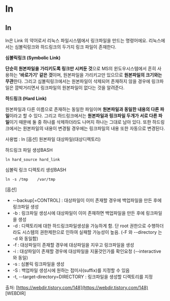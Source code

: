 # ln

##  ln 

ln은 Link 의 약어로서 리눅스 파일시스템에서 링크파일을 만드는 명령어에요. 리눅스에서는 심볼릭링크와 하드링크의 두가지 링크 파일이 존재한다.

**심볼릭링크 \(Symbolic Link\)**

**단순히 원본파일을 가리키도록 링크만 시켜둔 것**으로 MS의 윈도우시스템에서 흔히 사용하는 **'바로가기' 같은 것**이며, 원본파일을 가리키고만 있으므로 **원본파일의 크기와는 무관**한다. 그리고 심볼릭링크에서는 원본파일이 삭제되어 존재하지 않을 경우에 링크파일은 깜박거리면서 링크파일의 원본파일이 없다는 것을 알려준다.

**하드링크 \(Hard Link\)**

원본파일과 다른 이름으로 존재하는 동일한 파일이며 **원본파일과 동일한 내용의 다른 파일**이라고 할 수 있다. 그리고 하드링크에서는 **원본파일과 링크파일 두개가 서로 다른 파일**이기 때문에 둘 중 하나를 삭제하더라도 나머지 하나는 그대로 남아 있다. 또한 하드링크에서는 원본파일의 내용이 변경될 경우에는 링크파일의 내용 또한 자동으로 변경된다.

사용법 : ln \[옵션\] 원본파일 대상파일\(대상디렉토리\)

하드링크 파일 생성BASH

```text
ln hard_source hard_link 
```

심볼릭 링크 디렉토리 생성BASH

```text
ln -s /tmp    /var/tmp
```

\[옵션\]

* --backup\[=CONTROL\] : 대상파일이 이미 존재할 경우에 백업파일을 만든 후에 링크파일 생성
* -b : 링크파일 생성시에 대상파일이 이미 존재하면 백업파일을 만든 후에 링크파일을 생성
* -d : 디렉토리에 대한 하드링크파일생성을 가능하게 함. 단 root 권한으로 수행하더라도 시스템의 권한제한으로 인하여 실패할 가능성이 높음. \(-F 와 --directory 는 -d 와 동일함\)
* -f : 대상파일이 존재할 경우에 대상파일을 지우고 링크파일을 생성
* -i : 대상파일이 존재할 경우에 대상파일을 지울것인가를 확인요청 \(--interactive 와 동일\)
* -s : 심볼릭 링크파일을 생성
* -S : 백업파일 생성시에 원하는 접미사\(suffix\)를 지정할 수 있음
* -t, --target-directory=DIRECTORY : 링크파일을 생성할 디렉토리를 지정

  
  
출처: [https://webdir.tistory.com/148](https://webdir.tistory.com/148) \[WEBDIR\]

